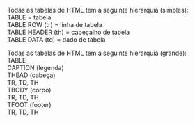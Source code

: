 Todas as tabelas de HTML tem a seguinte hierarquia (simples):<br>
TABLE = tabela<br>
    TABLE ROW (tr) = linha de tabela<br>
        TABLE HEADER (th) = cabeçalho de tabela<br>
        TABLE DATA (td) = dado de tabela<br>

Todas as tabelas de HTML tem a seguinte hierarquia (grande):<br>
    TABLE<br>
        CAPTION (legenda)<br>
        THEAD (cabeça)<br>
            TR, TD, TH<br>
        TBODY (corpo)<br>
            TR, TD, TH<br>
        TFOOT (footer)<br>
            TR, TD, TH<br>